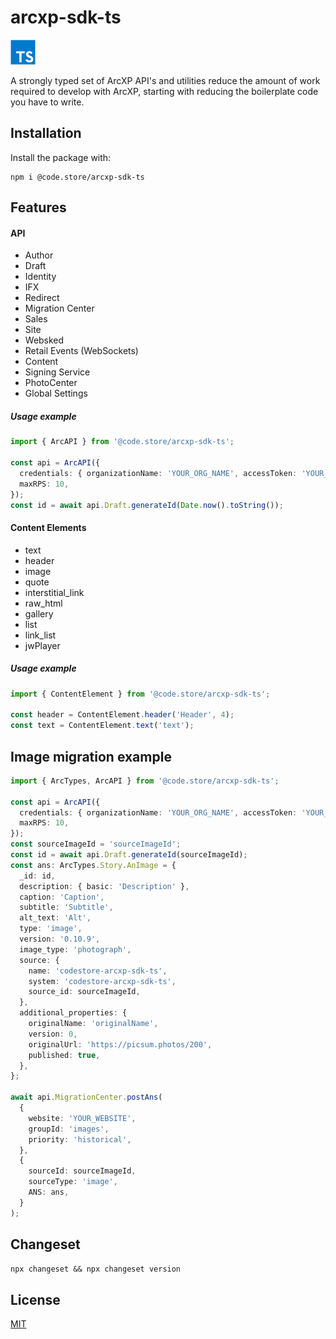 # arcxp-sdk-ts

<p align="left"> <a href="https://www.typescriptlang.org/" target="_blank" rel="noreferrer"> <img src="https://raw.githubusercontent.com/devicons/devicon/master/icons/typescript/typescript-original.svg" alt="typescript" width="40" height="40"/> </a> </p>

A strongly typed set of ArcXP API's and utilities reduce the amount of work required to develop with ArcXP, starting with reducing the boilerplate code you have to write.

## Installation

Install the package with:

```
npm i @code.store/arcxp-sdk-ts
```

## Features

#### API

- Author
- Draft
- Identity
- IFX
- Redirect
- Migration Center
- Sales
- Site
- Websked
- Retail Events (WebSockets)
- Content
- Signing Service
- PhotoCenter
- Global Settings

##### Usage example

```ts
import { ArcAPI } from '@code.store/arcxp-sdk-ts';

const api = ArcAPI({
  credentials: { organizationName: 'YOUR_ORG_NAME', accessToken: 'YOUR_ACCESS_TOKEN' },
  maxRPS: 10,
});
const id = await api.Draft.generateId(Date.now().toString());
```

#### Content Elements

- text
- header
- image
- quote
- interstitial_link
- raw_html
- gallery
- list
- link_list
- jwPlayer

##### Usage example

```ts
import { ContentElement } from '@code.store/arcxp-sdk-ts';

const header = ContentElement.header('Header', 4);
const text = ContentElement.text('text');
```

## Image migration example

```ts
import { ArcTypes, ArcAPI } from '@code.store/arcxp-sdk-ts';

const api = ArcAPI({
  credentials: { organizationName: 'YOUR_ORG_NAME', accessToken: 'YOUR_ACCESS_TOKEN' },
  maxRPS: 10,
});
const sourceImageId = 'sourceImageId';
const id = await api.Draft.generateId(sourceImageId);
const ans: ArcTypes.Story.AnImage = {
  _id: id,
  description: { basic: 'Description' },
  caption: 'Caption',
  subtitle: 'Subtitle',
  alt_text: 'Alt',
  type: 'image',
  version: '0.10.9',
  image_type: 'photograph',
  source: {
    name: 'codestore-arcxp-sdk-ts',
    system: 'codestore-arcxp-sdk-ts',
    source_id: sourceImageId,
  },
  additional_properties: {
    originalName: 'originalName',
    version: 0,
    originalUrl: 'https://picsum.photos/200',
    published: true,
  },
};

await api.MigrationCenter.postAns(
  {
    website: 'YOUR_WEBSITE',
    groupId: 'images',
    priority: 'historical',
  },
  {
    sourceId: sourceImageId,
    sourceType: 'image',
    ANS: ans,
  }
);
```

## Changeset

`npx changeset && npx changeset version`

## License

[MIT](https://choosealicense.com/licenses/mit/)
